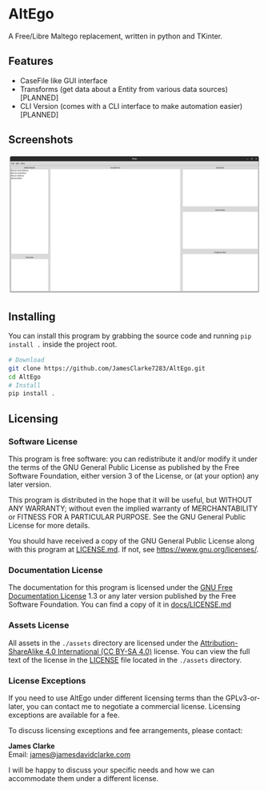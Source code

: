 # AltEgo

A Free/Libre Maltego replacement, written in python and TKinter.

## Features

- CaseFile like GUI interface
- Transforms (get data about a Entity from various data sources) [PLANNED]
- CLI Version (comes with a CLI interface to make automation easier) [PLANNED]

## Screenshots

![Main Screen](./assets/screenshots/screenshot_00.webp "Main Screen")

## Installing
You can install this program by grabbing the source code and running `pip install .` inside the project root.

```bash
# Download
git clone https://github.com/JamesClarke7283/AltEgo.git
cd AltEgo
# Install
pip install .
```

## Licensing

### Software License

This program is free software: you can redistribute it and/or modify it under the terms of the GNU General Public License as published by the Free Software Foundation, either version 3 of the License, or (at your option) any later version.

This program is distributed in the hope that it will be useful, but WITHOUT ANY WARRANTY; without even the implied warranty of MERCHANTABILITY or FITNESS FOR A PARTICULAR PURPOSE. See the GNU General Public License for more details.

You should have received a copy of the GNU General Public License along with this program at [LICENSE.md](./LICENSE.md). If not, see <https://www.gnu.org/licenses/>. 

### Documentation License

The documentation for this program is licensed under the [GNU Free Documentation License](https://www.gnu.org/licenses/fdl-1.3.en.html) 1.3 or any later version published by the Free Software Foundation. You can find a copy of it in [docs/LICENSE.md](/docs/LICENSE.md)

### Assets License

All assets in the `./assets` directory are licensed under the [Attribution-ShareAlike 4.0 International (CC BY-SA 4.0)](https://creativecommons.org/licenses/by-sa/4.0/) license. You can view the full text of the license in the [LICENSE](./assets/LICENSE) file located in the `./assets` directory.

### License Exceptions

If you need to use AltEgo under different licensing terms than the GPLv3-or-later, you can contact me to negotiate a commercial license. Licensing exceptions are available for a fee.

To discuss licensing exceptions and fee arrangements, please contact:

**James Clarke**  
Email: [james@jamesdavidclarke.com](mailto:james@jamesdavidclarke.com)

I will be happy to discuss your specific needs and how we can accommodate them under a different license.